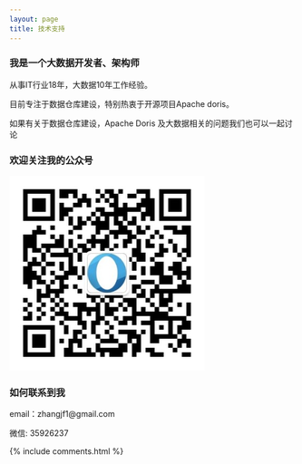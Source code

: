 ```yaml
---
layout: page
title: 技术支持 
---
```


<h3> 我是一个大数据开发者、架构师 </h3>

从事IT行业18年，大数据10年工作经验。

目前专注于数据仓库建设，特别热衷于开源项目Apache doris。

如果有关于数据仓库建设，Apache Doris 及大数据相关的问题我们也可以一起讨论

<h3> 欢迎关注我的公众号 </h3> 

![](/images/gongzhonghao.jpg)

<h3> 如何联系到我 </h3>

<p> 
email：zhangjf1@gmail.com      
<p> 
微信: 35926237     
<p> 


{% include comments.html %}

